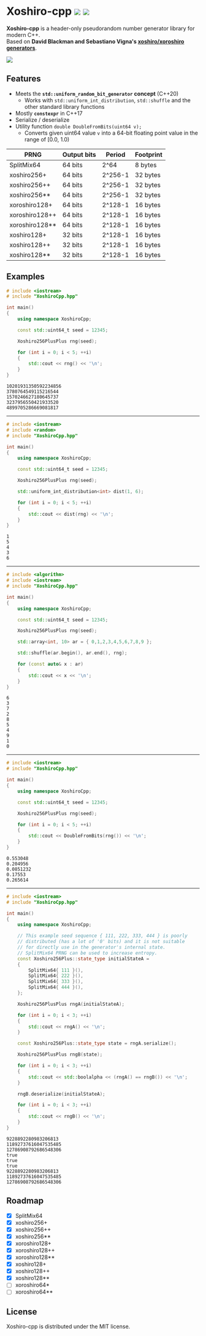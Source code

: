 # Xoshiro-cpp <a href="https://github.com/Reputeless/Xoshiro-cpp/blob/master/LICENSE"><img src="https://img.shields.io/badge/license-MIT-4aaa4a"></a> <a href="https://github.com/sponsors/Reputeless"><img src="https://img.shields.io/badge/funding-GitHub_Sponsors-ea4aaa"></a>
**Xoshiro-cpp** is a header-only pseudorandom number generator library for modern C++.  
Based on **David Blackman and Sebastiano Vigna's [xoshiro/xoroshiro generators](http://prng.di.unimi.it/)**.

![](xoshiro-cpp.png)

## Features
- Meets the **`std::uniform_random_bit_generator` concept** (C++20)
  - Works with `std::uniform_int_distribution`, `std::shuffle` and the other standard library functions
- Mostly **`constexpr`** in C++17
- Serialize / deserialize
- Utility function `double DoubleFromBits(uint64 v);`
  - Converts given uint64 value `v` into a 64-bit floating point value in the range of [0.0, 1.0)

PRNG | Output bits | Period | Footprint
--|--|--|--
SplitMix64   | 64 bits | 2^64    | 8 bytes
xoshiro256+  | 64 bits | 2^256-1 | 32 bytes
xoshiro256++ | 64 bits | 2^256-1 | 32 bytes
xoshiro256** | 64 bits | 2^256-1 | 32 bytes
xoroshiro128+  | 64 bits | 2^128-1 | 16 bytes
xoroshiro128++ | 64 bits | 2^128-1 | 16 bytes
xoroshiro128** | 64 bits | 2^128-1 | 16 bytes
xoshiro128+  | 32 bits | 2^128-1 | 16 bytes
xoshiro128++ | 32 bits | 2^128-1 | 16 bytes
xoshiro128** | 32 bits | 2^128-1 | 16 bytes

## Examples

```C++
# include <iostream>
# include "XoshiroCpp.hpp"

int main()
{
    using namespace XoshiroCpp;

    const std::uint64_t seed = 12345;

    Xoshiro256PlusPlus rng(seed);

    for (int i = 0; i < 5; ++i)
    {
        std::cout << rng() << '\n';
    }
}
```
```
10201931350592234856
3780764549115216544
1570246627180645737
3237956550421933520
4899705286669081817
```

----

```C++
# include <iostream>
# include <random>
# include "XoshiroCpp.hpp"

int main()
{
    using namespace XoshiroCpp;

    const std::uint64_t seed = 12345;

    Xoshiro256PlusPlus rng(seed);

    std::uniform_int_distribution<int> dist(1, 6);

    for (int i = 0; i < 5; ++i)
    {
        std::cout << dist(rng) << '\n';
    }
}
```
```
1
5
4
3
6
```

----

```C++
# include <algorithm>
# include <iostream>
# include "XoshiroCpp.hpp"

int main()
{
    using namespace XoshiroCpp;

    const std::uint64_t seed = 12345;

    Xoshiro256PlusPlus rng(seed);

    std::array<int, 10> ar = { 0,1,2,3,4,5,6,7,8,9 };

    std::shuffle(ar.begin(), ar.end(), rng);

    for (const auto& x : ar)
    {
        std::cout << x << '\n';
    }
}
```
```
6
3
7
2
8
5
4
9
1
0
```

----


```C++
# include <iostream>
# include "XoshiroCpp.hpp"

int main()
{
    using namespace XoshiroCpp;

    const std::uint64_t seed = 12345;

    Xoshiro256PlusPlus rng(seed);

    for (int i = 0; i < 5; ++i)
    {
        std::cout << DoubleFromBits(rng()) << '\n';
    }
}
```
```
0.553048
0.204956
0.0851232
0.17553
0.265614
```

----

```C++
# include <iostream>
# include "XoshiroCpp.hpp"

int main()
{
    using namespace XoshiroCpp;

    // This example seed sequence { 111, 222, 333, 444 } is poorly
    // distributed (has a lot of '0' bits) and it is not suitable
    // for directly use in the generator's internal state.
    // SplitMix64 PRNG can be used to increase entropy.
    const Xoshiro256Plus::state_type initialStateA =
    {
        SplitMix64{ 111 }(),
        SplitMix64{ 222 }(),
        SplitMix64{ 333 }(),
        SplitMix64{ 444 }(),
    };

    Xoshiro256PlusPlus rngA(initialStateA);

    for (int i = 0; i < 3; ++i)
    {
        std::cout << rngA() << '\n';
    }

    const Xoshiro256Plus::state_type state = rngA.serialize();

    Xoshiro256PlusPlus rngB(state);

    for (int i = 0; i < 3; ++i)
    {
        std::cout << std::boolalpha << (rngA() == rngB()) << '\n';
    }

    rngB.deserialize(initialStateA);

    for (int i = 0; i < 3; ++i)
    {
        std::cout << rngB() << '\n';
    }
}
```
```
9228892280983206813
11892737616047535485
12786908792686548306
true
true
true
9228892280983206813
11892737616047535485
12786908792686548306
```

## Roadmap

- [x] SplitMix64
- [x] xoshiro256+
- [x] xoshiro256++
- [x] xoshiro256** 
- [x] xoroshiro128+
- [x] xoroshiro128++
- [x] xoroshiro128**
- [x] xoshiro128+
- [x] xoshiro128++
- [x] xoshiro128**
- [ ] xoroshiro64*
- [ ] xoroshiro64**

## License
Xoshiro-cpp is distributed under the MIT license.
